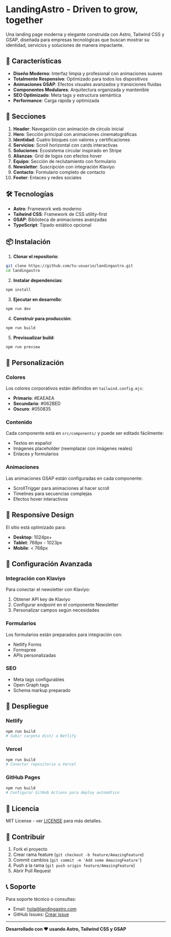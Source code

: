 # LandingAstro - Driven to grow, together

Una landing page moderna y elegante construida con Astro, Tailwind CSS y GSAP, diseñada para empresas tecnológicas que buscan mostrar su identidad, servicios y soluciones de manera impactante.

## 🚀 Características

- **Diseño Moderno**: Interfaz limpia y profesional con animaciones suaves
- **Totalmente Responsivo**: Optimizado para todos los dispositivos
- **Animaciones GSAP**: Efectos visuales avanzados y transiciones fluidas
- **Componentes Modulares**: Arquitectura organizada y mantenible
- **SEO Optimizado**: Meta tags y estructura semántica
- **Performance**: Carga rápida y optimizada

## 🎨 Secciones

1. **Header**: Navegación con animación de círculo inicial
2. **Hero**: Sección principal con animaciones cinematográficas
3. **Identidad**: Cuatro bloques con valores y certificaciones
4. **Servicios**: Scroll horizontal con cards interactivas
5. **Soluciones**: Ecosistema circular inspirado en Stripe
6. **Alianzas**: Grid de logos con efectos hover
7. **Equipo**: Sección de reclutamiento con formulario
8. **Newsletter**: Suscripción con integración Klaviyo
9. **Contacto**: Formulario completo de contacto
10. **Footer**: Enlaces y redes sociales

## 🛠️ Tecnologías

- **Astro**: Framework web moderno
- **Tailwind CSS**: Framework de CSS utility-first
- **GSAP**: Biblioteca de animaciones avanzadas
- **TypeScript**: Tipado estático opcional

## 📦 Instalación

1. **Clonar el repositorio**:
```bash
git clone https://github.com/tu-usuario/landingastro.git
cd landingastro
```

2. **Instalar dependencias**:
```bash
npm install
```

3. **Ejecutar en desarrollo**:
```bash
npm run dev
```

4. **Construir para producción**:
```bash
npm run build
```

5. **Previsualizar build**:
```bash
npm run preview
```

## 🎯 Personalización

### Colores
Los colores corporativos están definidos en `tailwind.config.mjs`:
- **Primario**: #EAEAEA
- **Secundario**: #062BED
- **Oscuro**: #050835

### Contenido
Cada componente está en `src/components/` y puede ser editado fácilmente:
- Textos en español
- Imágenes placeholder (reemplazar con imágenes reales)
- Enlaces y formularios

### Animaciones
Las animaciones GSAP están configuradas en cada componente:
- ScrollTrigger para animaciones al hacer scroll
- Timelines para secuencias complejas
- Efectos hover interactivos

## 📱 Responsive Design

El sitio está optimizado para:
- **Desktop**: 1024px+
- **Tablet**: 768px - 1023px
- **Mobile**: < 768px

## 🔧 Configuración Avanzada

### Integración con Klaviyo
Para conectar el newsletter con Klaviyo:

1. Obtener API key de Klaviyo
2. Configurar endpoint en el componente Newsletter
3. Personalizar campos según necesidades

### Formularios
Los formularios están preparados para integración con:
- Netlify Forms
- Formspree
- APIs personalizadas

### SEO
- Meta tags configurables
- Open Graph tags
- Schema markup preparado

## 🚀 Despliegue

### Netlify
```bash
npm run build
# Subir carpeta dist/ a Netlify
```

### Vercel
```bash
npm run build
# Conectar repositorio a Vercel
```

### GitHub Pages
```bash
npm run build
# Configurar GitHub Actions para deploy automático
```

## 📄 Licencia

MIT License - ver [LICENSE](LICENSE) para más detalles.

## 🤝 Contribuir

1. Fork el proyecto
2. Crear rama feature (`git checkout -b feature/AmazingFeature`)
3. Commit cambios (`git commit -m 'Add some AmazingFeature'`)
4. Push a la rama (`git push origin feature/AmazingFeature`)
5. Abrir Pull Request

## 📞 Soporte

Para soporte técnico o consultas:
- Email: hola@landingastro.com
- GitHub Issues: [Crear issue](https://github.com/tu-usuario/landingastro/issues)

---

**Desarrollado con ❤️ usando Astro, Tailwind CSS y GSAP**
